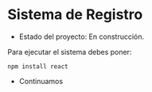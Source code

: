 <h1>Sistema de Registro</h1>

- Estado del proyecto: En construcción.

Para ejecutar el sistema debes poner:

```npm install react```

- Continuamos
